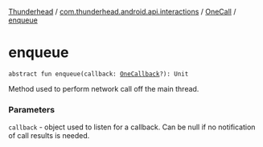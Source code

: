 [Thunderhead](../../index.md) / [com.thunderhead.android.api.interactions](../index.md) / [OneCall](index.md) / [enqueue](./enqueue.md)

# enqueue

`abstract fun enqueue(callback: `[`OneCallback`](../-one-callback/index.md)`?): Unit`

Method used to perform network call off the main thread.

### Parameters

`callback` - object used to listen for a callback. Can be null
if no notification of call results is needed.